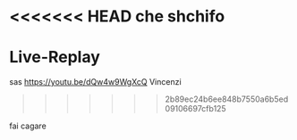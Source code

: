 <<<<<<< HEAD
che shchifo
=======
# Live-Replay
sas
https://youtu.be/dQw4w9WgXcQ Vincenzi
>>>>>>> 2b89ec24b6ee848b7550a6b5ed09106697cfb125

fai cagare
